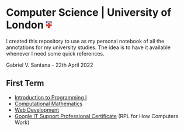# Computer Science | University of London <img src="./uol-logo.svg" height="20" />

I created this repository to use as my personal notebook of all the annotations for my university studies. The idea is to have it available whenever I need some quick references.

Gabriel V. Santana - 22th April 2022

## First Term

- [Introduction to Programming I](#level-4-introduction-to-programming-i)
- [Computational Mathematics](#level-4-computational-mathematics)
- [Web Development](#level-4-web-development)
- [Google IT Support Professional Certificate](#level-4-google-it-certificate) (RPL for How Computers Work)